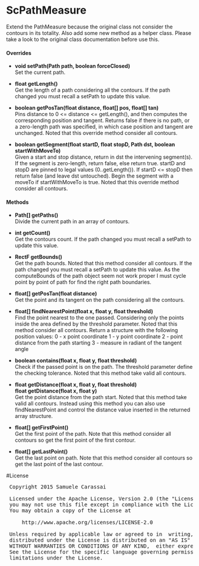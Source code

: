 # ScPathMeasure
Extend the PathMeasure because the original class not consider the contours in its totality.
Also add some new method as a helper class.
Please take a look to the original class documentation before use this.


#### Overrides

- **void setPath(Path path, boolean forceClosed)**<br />
Set the current path.

- **float getLength()**<br />
Get the length of a path considering all the contours.
If the path changed you must recall a setPath to update this value.

- **boolean getPosTan(float distance, float[] pos, float[] tan)**<br />
Pins distance to 0 <= distance <= getLength(), and then computes the corresponding position and tangent. 
Returns false if there is no path, or a zero-length path was specified, in which case position and tangent are unchanged.
Noted that this override method consider all contours.

- **boolean getSegment(float startD, float stopD, Path dst, boolean startWithMoveTo)**<br />
Given a start and stop distance, return in dst the intervening segment(s).
If the segment is zero-length, return false, else return true.
startD and stopD are pinned to legal values (0..getLength()).
If startD <= stopD then return false (and leave dst untouched).
Begin the segment with a moveTo if startWithMoveTo is true.
Noted that this override method consider all contours.


#### Methods

- **Path[] getPaths()**<br />
Divide the current path in an array of contours.

- **int getCount()**<br />
Get the contours count.
If the path changed you must recall a setPath to update this value.

- **RectF getBounds()**<br />
Get the path bounds.
Noted that this method consider all contours.
If the path changed you must recall a setPath to update this value.
As the computeBounds of the path object seem not work proper I must cycle point by point of path for find the right path boundaries.

- **float[] getPosTan(float distance)**<br />
Get the point and its tangent on the path considering all the contours.

- **float[] findNearestPoint(float x, float y, float threshold)**<br />
Find the point nearest to the one passed.
Considering only the points inside the area defined by the threshold parameter.
Noted that this method consider all contours.
Return a structure with the following position values:
0 - x point coordinate
1 - y point coordinate
2 - point distance from the path starting
3 - measure in radiant of the tangent angle

- **boolean contains(float x, float y, float threshold)**<br />
Check if the passed point is on the path.
The threshold parameter define the checking tolerance.
Noted that this method take valid all contours.

- **float getDistance(float x, float y, float threshold)**<br />
**float getDistance(float x, float y)**<br />
Get the point distance from the path start.
Noted that this method take valid all contours.
Instead using this method you can also use findNearestPoint and control the distance value inserted in the returned array structure.

- **float[] getFirstPoint()**<br />
Get the first point of the path.
Note that this method consider all contours so get the first point of the first contour.

- **float[] getLastPoint()**<br />
Get the last point on path.
Note that this method consider all contours so get the last point of the last contour.


#License
<pre>
 Copyright 2015 Samuele Carassai

 Licensed under the Apache License, Version 2.0 (the "License");
 you may not use this file except in compliance with the License.
 You may obtain a copy of the License at

     http://www.apache.org/licenses/LICENSE-2.0

 Unless required by applicable law or agreed to in  writing, software
 distributed under the License is distributed on an "AS IS" BASIS,
 WITHOUT WARRANTIES OR CONDITIONS OF ANY KIND,  either express or implied.
 See the License for the specific language governing permissions and
 limitations under the License.
</pre>
